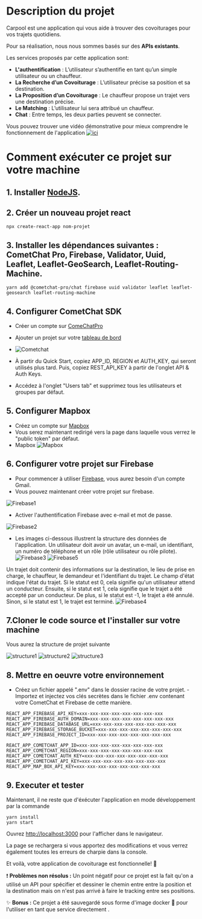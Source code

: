 
# Description du projet 
Carpool est une application qui vous aide à trouver des covoiturages pour vos trajets quotidiens.

Pour sa réalisation, nous nous sommes basés sur des **APIs existants**.

Les services proposés par cette application sont:
- **L'authentification** : L’utilisateur s’authentifie en tant qu’un simple utilisateur ou un chauffeur.
- **La Recherche d’un Covoiturage** : L’utilisateur précise sa position et sa destination.
- **La Proposition d’un Covoiturage** : Le chauffeur propose un trajet vers une destination précise.
- **Le Matching** : L’utilisateur lui sera attribué un chauffeur.
- **Chat** : Entre temps, les deux parties peuvent se connecter.

Vous pouvez trouver une vidéo démonstrative pour mieux comprendre le fonctionnement de l'application [![ici](https://i.imgur.com/vKb2F1B.png)](https://github.com/asmaa10-prog/Covoiturage-sig/blob/main/Demo.mp4)

# Comment exécuter ce projet sur votre machine
## 1. Installer [NodeJS](https://nodejs.org/en/).
## 2. Créer un nouveau projet react 
```
npx create-react-app nom-projet
```
## 3. Installer les dépendances suivantes : CometChat Pro, Firebase, Validator, Uuid, Leaflet, Leaflet-GeoSearch, Leaflet-Routing-Machine.
```
yarn add @cometchat-pro/chat firebase uuid validator leaflet leaflet-geosearch leaflet-routing-machine
```
## 4. Configurer CometChat SDK
- Créer un compte sur [ComeChatPro](https://www.cometchat.com/pro)
- Ajouter un projet sur votre [tableau de bord](https://app.cometchat.com/apps)

- ![Cometchat](https://github.com/asmaa10-prog/Covoiturage-sig/blob/main/images/Cometchat.PNG)

- À partir du Quick Start, copiez APP_ID, REGION et AUTH_KEY, qui seront utilisés plus tard. Puis, copiez REST_API_KEY à partir de l'onglet API & Auth Keys.
- Accédez à l'onglet "Users tab" et supprimez tous les utilisateurs et groupes par défaut.
## 5. Configurer Mapbox
- Créez un compte sur [Mapbox](https://www.mapbox.com/)
- Vous serez maintenant redirigé vers la page dans laquelle vous verrez le "public token" par défaut.
- Mapbox
![Mapbox](https://github.com/asmaa10-prog/Covoiturage-sig/blob/main/images/Mapbox.PNG)
## 6. Configurer votre projet sur Firebase 
- Pour commencer à utiliser [Firebase](https://firebase.google.com/), vous aurez besoin d'un compte Gmail. 
- Vous pouvez maintenant créer votre projet sur firebase.

![Firebase1](https://github.com/asmaa10-prog/Covoiturage-sig/blob/main/images/Firebase1.PNG)
- Activer l'authentification Firebase avec e-mail et mot de passe.

![Firebase2](https://github.com/asmaa10-prog/Covoiturage-sig/blob/main/images/Firebase2.PNG)
- Les images ci-dessous illustrent la structure des données de l'application. Un utilisateur doit avoir un avatar, un e-mail, un identifiant, un numéro de téléphone et un rôle (rôle utilisateur ou rôle pilote).
![Firebase3](https://github.com/asmaa10-prog/Covoiturage-sig/blob/main/images/Firebase3.PNG)
![Firebase5](https://github.com/asmaa10-prog/Covoiturage-sig/blob/main/images/Firebase5.PNG)

Un trajet doit contenir des informations sur la destination, le lieu de prise en charge, le chauffeur, le demandeur et l'identifiant du trajet. Le champ d'état indique l'état du trajet. Si le statut est 0, cela signifie qu'un utilisateur attend un conducteur. Ensuite, si le statut est 1, cela signifie que le trajet a été accepté par un conducteur. De plus, si le statut est -1, le trajet a été annulé. Sinon, si le statut est 1, le trajet est terminé.
![Firebase4](https://github.com/asmaa10-prog/Covoiturage-sig/blob/main/images/Firebase4.PNG)
## 7.Cloner le code source et l'installer sur votre machine
Vous aurez la structure de projet suivante

![structure1](https://github.com/asmaa10-prog/Covoiturage-sig/blob/main/images/Structure1.PNG)
![structure2](https://github.com/asmaa10-prog/Covoiturage-sig/blob/main/images/Structure2.PNG)
![structure3](https://github.com/asmaa10-prog/Covoiturage-sig/blob/main/images/Structure3.PNG)
## 8. Mettre en oeuvre votre environnement
- Créez un fichier appelé ".env" dans le dossier racine de votre projet.
-Importez et injectez vos clés secrètes dans le fichier .env contenant votre CometChat et Firebase de cette manière.
```
REACT_APP_FIREBASE_API_KEY=xxx-xxx-xxx-xxx-xxx-xxx-xxx-xxx
REACT_APP_FIREBASE_AUTH_DOMAIN=xxx-xxx-xxx-xxx-xxx-xxx-xxx-xxx
REACT_APP_FIREBASE_DATABASE_URL=xxx-xxx-xxx-xxx-xxx-xxx-xxx-xxx
REACT_APP_FIREBASE_STORAGE_BUCKET=xxx-xxx-xxx-xxx-xxx-xxx-xxx-xxx
REACT_APP_FIREBASE_PROJECT_ID=xxx-xxx-xxx-xxx-xxx-xxx-xxx-xxx

REACT_APP_COMETCHAT_APP_ID=xxx-xxx-xxx-xxx-xxx-xxx-xxx-xxx
REACT_APP_COMETCHAT_REGION=xxx-xxx-xxx-xxx-xxx-xxx-xxx-xxx
REACT_APP_COMETCHAT_AUTH_KEY=xxx-xxx-xxx-xxx-xxx-xxx-xxx-xxx
REACT_APP_COMETCHAT_API_KEY=xxx-xxx-xxx-xxx-xxx-xxx-xxx-xxx
REACT_APP_MAP_BOX_API_KEY=xxx-xxx-xxx-xxx-xxx-xxx-xxx-xxx
```
## 9.  Executer et tester
Maintenant, il ne reste que d'éxécuter l'application en mode développement par la commande
```
yarn install
yarn start
```
Ouvrez [http://localhost:3000](http://localhost:3000) pour l'afficher dans le navigateur.

La page se rechargera si vous apportez des modifications et vous verrez également toutes les erreurs de charpie dans la console.

Et voilà, votre application de covoiturage est fonctionnelle! 🎉

:exclamation: **Problèmes non résolus :** Un point négatif pour ce projet est la fait qu'on a utilisé un API pour spécifier et dessiner le chemin entre entre la position et la destination mais on n'est pas arrivé à faire le tracking entre ses positions.

:sparkles:  **Bonus :** Ce projet a été sauvegardé sous forme d'image docker :whale: pour l'utiliser en tant que service directement .


